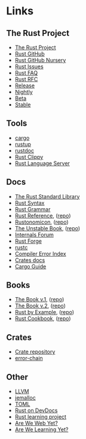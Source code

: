 # Links

## The Rust Project
- [The Rust Project](https://www.rust-lang.org)
- [Rust GitHub](https://github.com/rust-lang/rust)
- [Rust GitHub Nursery](https://github.com/rust-lang-nursery)
- [Rust Issues](https://github.com/rust-lang/rust/issues)
- [Rust FAQ](https://www.rust-lang.org/en-US/faq.html)
- [Rust RFC](http://rust-lang.github.io/rfcs/)
- [Release](https://github.com/rust-lang/rust/blob/master/RELEASES.md)
- [Nightly](https://doc.rust-lang.org/nightly/)
- [Beta](https://doc.rust-lang.org/beta/)
- [Stable](https://doc.rust-lang.org/stable)

## Tools
- [cargo](https://github.com/rust-lang/cargo)
- [rustup](https://github.com/rust-lang-nursery/rustup.rs)
- [rustdoc](https://github.com/rust-lang/rust/blob/master/src/doc/rustdoc/src/what-is-rustdoc.md)
- [Rust Clippy](https://github.com/rust-lang-nursery/rust-clippy)
- [Rust Language Server](https://github.com/rust-lang-nursery/rls)

## Docs
- [The Rust Standard Library](https://doc.rust-lang.org/std/)
- [Rust Syntax](https://doc.rust-lang.org/book/first-edition/syntax-index.html)
- [Rust Grammar](https://doc.rust-lang.org/grammar.html)
- [Rust Reference](https://doc.rust-lang.org/reference), ([repo](https://github.com/rust-lang-nursery/reference))
- [Rustonomicon](https://doc.rust-lang.org/stable/nomicon), ([repo](https://github.com/rust-lang-nursery/nomicon))
- [The Unstable Book](https://doc.rust-lang.org/unstable-book), ([repo](https://github.com/rust-lang/rust/tree/master/src/doc/unstable-book))
- [Internals Forum](https://internals.rust-lang.org/)
- [Rust Forge](https://forge.rust-lang.org/)
- [rustc](https://github.com/rust-lang/rust/tree/master/src/librustc)
- [Compiler Error Index](https://doc.rust-lang.org/stable/error-index.html)
- [Crates docs](https://docs.rs/)
- [Cargo Guide](http://doc.crates.io/guide.html)

## Books
- [The Book v.1](https://doc.rust-lang.org/book/first-edition "The Rust Programming Language Book, version 1"), ([repo](https://github.com/rust-lang/book/tree/master/first-edition))
- [The Book v.2](https://doc.rust-lang.org/book/second-edition "The Rust Programming Language Book, version 2"), ([repo](https://github.com/rust-lang/book/tree/master/second-edition))
- [Rust by Example](https://rustbyexample.com), ([repo](https://github.com/rust-lang/rust-by-example))
- [Rust Cookbook](https://rust-lang-nursery.github.io/rust-cookbook/), ([repo](https://github.com/rust-lang-nursery/rust-cookbook))


## Crates
- [Crate repository](https://crates.io/)
- [error-chain](https://github.com/rust-lang-nursery/error-chain)


## Other
- [LLVM](https://llvm.org/)
- [jemalloc](http://jemalloc.net/)
- [TOML](https://github.com/toml-lang/toml)
- [Rust on DevDocs](http://devdocs.io./rust/)
- [Rust learning project](https://github.com/ctjhoa/rust-learning)
- [Are We Web Yet?](http://www.arewewebyet.org/ "List of resources for web development in Rust")
- [Are We Learning Yet?](http://www.arewelearningyet.com/ "List of resources for machine learning in Rust")
